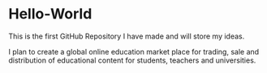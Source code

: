 # Hello-World
This is the first GitHub Repository I have made and will store my ideas. 

I plan to create a global online education market place for trading, sale and distribution of educational content for students, teachers and universities. 

